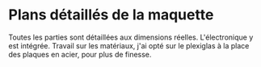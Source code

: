 # Plans détaillés de la maquette 

Toutes les parties sont détaillées aux dimensions réelles. L'électronique y est intégrée.
Travail sur les matériaux, j'ai opté sur le plexiglas à la place des plaques en acier, pour plus de finesse.